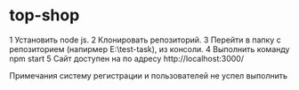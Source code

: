 # top-shop
1 Установить node js.
2 Клонировать репозиторий.
3 Перейти в папку с репозиторием (напирмер E:\test-task), из консоли.
4 Выполнить команду npm start 
5 Сайт доступен на по адресу http://localhost:3000/

Примечания систему регистрации и пользователей не успел выполнить
